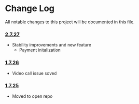 # Change Log
All notable changes to this project will be documented in this file.

### [2.7.27](https://github.com/Jungle-Works/Hippo-iOS-SDK/releases/1.7.27)

* Stability improvements and new feature
	 - Payment initalization


### [1.7.26](https://github.com/Jungle-Works/Hippo-iOS-SDK/releases/1.7.26)

* Video call issue soved

### [1.7.25](https://github.com/Jungle-Works/Hippo-iOS-SDK/releases/1.7.25)

* Moved to open repo
